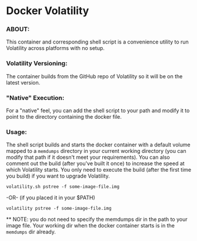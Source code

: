 # Docker Volatility 


### ABOUT:
This container and corresponding shell script is a convenience utility to run Volatility across platforms with no setup. 

### Volatility Versioning: 
The container builds from the GitHub repo of Volatility so it will be on the latest version.


### "Native" Execution:
For a "native" feel, you can add the shell script to your path and modify it to point to the directory containing the docker file.

### Usage:

The shell script builds and starts the docker container with a default volume mapped to a `memdumps` directory in your current working directory (you can modify that path if it doesn't meet your requirements). You can also comment out the build (after you've built it once) to increase the speed at which Volatility starts. You only need to execute the build (after the first time you build) if you want to upgrade Volatility.

`volatility.sh pstree -f some-image-file.img`

-OR- (if you placed it in your $PATH)

`volatility pstree -f some-image-file.img`

** NOTE: you do not need to specify the memdumps dir in the path to your image file. Your working dir when the docker container starts is in the `memdumps` dir already.

